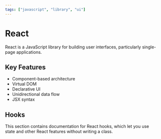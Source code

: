 ```yaml
---
tags: ["javascript", "library", "ui"]
---
```


# React

React is a JavaScript library for building user interfaces, particularly single-page applications.

## Key Features

- Component-based architecture
- Virtual DOM
- Declarative UI
- Unidirectional data flow
- JSX syntax

## Hooks

This section contains documentation for React hooks, which let you use state and other React features without writing a class.
